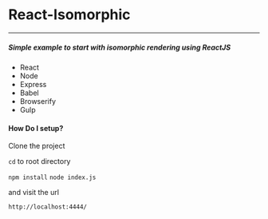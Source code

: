 # React-Isomorphic
--------------------------------

##### Simple example to start with isomorphic rendering using ReactJS

- React
- Node
- Express
- Babel
- Browserify
- Gulp 

#### How Do I setup?
Clone the project

`cd` to root directory

`npm install`
`node index.js`

and visit the url

`http://localhost:4444/`
